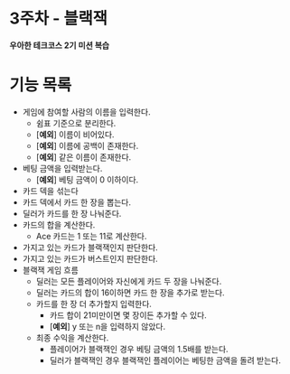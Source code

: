 # 3주차 - 블랙잭
**우아한 테크코스 2기 미션 복습**

# 기능 목록
* 게임에 참여할 사람의 이름을 입력한다.
    * 쉼표 기준으로 분리한다.
    * [**예외**] 이름이 비어있다.
    * [**예외**] 이름에 공백이 존재한다.
    * [**예외**] 같은 이름이 존재한다.
* 베팅 금액을 입력받는다.
    * [**예외**] 베팅 금액이 0 이하이다.
* 카드 덱을 섞는다
* 카드 덱에서 카드 한 장을 뽑는다.
* 딜러가 카드를 한 장 나눠준다.
* 카드의 합을 계산한다.
    * Ace 카드는 1 또는 11로 계산한다.
* 가지고 있는 카드가 블랙잭인지 판단한다.
* 가지고 있는 카드가 버스트인지 판단한다.
* 블랙잭 게임 흐름
    * 딜러는 모든 플레이어와 자신에게 카드 두 장을 나눠준다.
    * 딜러는 카드의 합이 16이하면 카드 한 장을 추가로 받는다.
    * 카드를 한 장 더 추가할지 입력한다.
        * 카드 합이 21미만이면 몇 장이든 추가할 수 있다.
        * [**예외**] y 또는 n을 입력하지 않았다.
    * 최종 수익을 계산한다.
        * 플레이어가 블랙잭인 경우 베팅 금액의 1.5배를 받는다.
        * 딜러가 블랙잭인 경우 블랙잭인 플레이어는 베팅한 금액을 돌려 받는다.
    